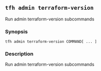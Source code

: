 ## `tfh admin terraform-version`

Run admin terraform-version subcommands

### Synopsis

    tfh admin terraform-version COMMAND[ ... ]

### Description

Run admin terraform-version subcommands

